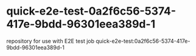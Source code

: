 # quick-e2e-test-0a2f6c56-5374-417e-9bdd-96301eea389d-1
repository for use with E2E test job quick-e2e-test:0a2f6c56-5374-417e-9bdd-96301eea389d-1
